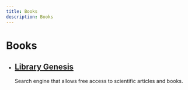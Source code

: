 ```yaml
---
title: Books
description: Books
---
```


# Books

- ## [Library Genesis](https://libgen.is)
	Search engine that allows free access to scientific articles and books.
